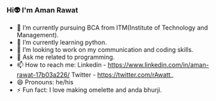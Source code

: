 ### Hi👽  I'm Aman Rawat

- 🔭 I’m currently pursuing BCA from ITM(Institute of Technology and Management).
- 🌱 I’m currently learning python.
- 👯 I’m looking to work on my communication and coding skills.
- 💬 Ask me related to programming.
- 📫 How to reach me: Linkedin - https://www.linkedin.com/in/aman-rawat-17b03a226/  Twitter - https://twitter.com/rAwatt_
- 😄 Pronouns: he/his
- ⚡ Fun fact: I love making omelette and anda bhurji.

<!--

- 🔭 I’m currently studying in ITM(Institute of Technology and Management).
- 🌱 I’m currently learning python.
- 👯 I’m looking to collaborate on ...
- 🤔 I’m looking for help with ...
- 💬 Ask me about ...
- 📫 How to reach me: 
      Linkedin -https://www.linkedin.com/in/aman-rawat-17b03a226/
      Twitter - https://twitter.com/rAwatt_
- 😄 Pronouns: he/his
- ⚡ Fun fact: ...
-->
